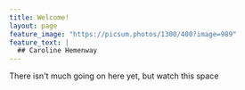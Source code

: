 ```yaml
---
title: Welcome!
layout: page
feature_image: "https://picsum.photos/1300/400?image=989"
feature_text: |
  ## Caroline Hemenway
---
```


There isn't much going on here yet, but watch this space
